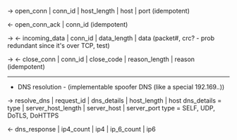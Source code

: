 → open_conn | conn_id | host_length | host | port (idempotent)

← open_conn_ack | conn_id (idempotent)

→ ← incoming_data | conn_id | data_length | data (packet#, crc? - prob redundant since it's over TCP, test)

→ ← close_conn | conn_id | close_code | reason_length | reason (idempotent)

---

+ DNS resolution - (implementable spoofer DNS (like a special 192.169.*.*))

→ resolve_dns | request_id | dns_details | host_length | host
    dns_details = type | server_host_length | server_host | server_port
        type = SELF, UDP, DoTLS, DoHTTPS

← dns_response | ip4_count | ip4 | ip_6_count | ip6
